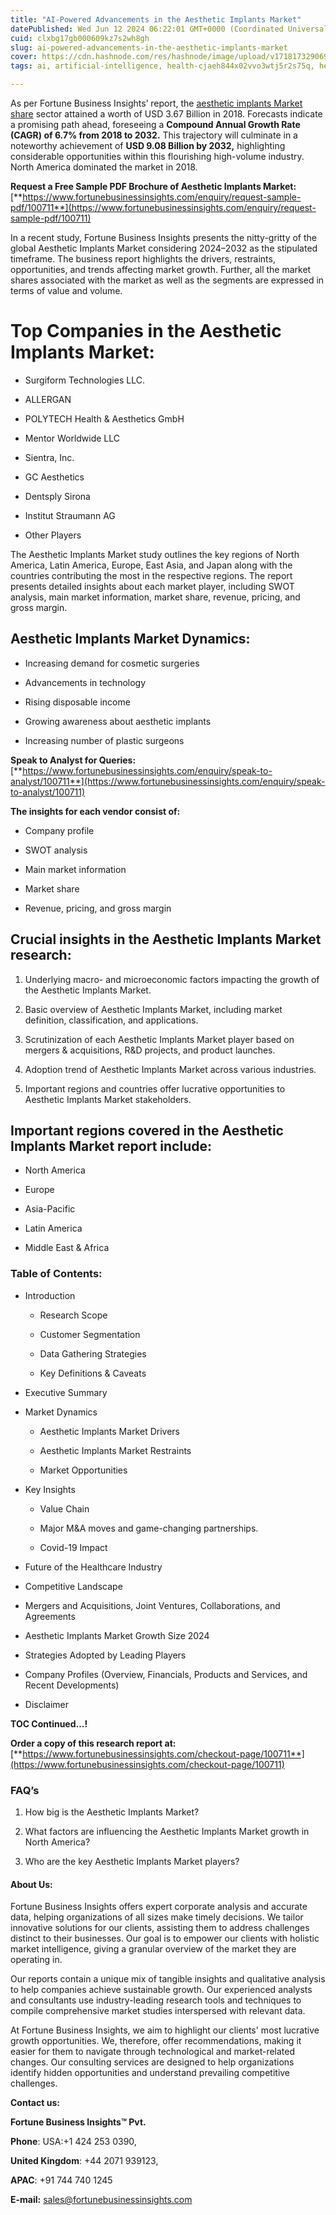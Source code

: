 ```yaml
---
title: "AI-Powered Advancements in the Aesthetic Implants Market"
datePublished: Wed Jun 12 2024 06:22:01 GMT+0000 (Coordinated Universal Time)
cuid: clxbg17gb000609kz7s2wh8gh
slug: ai-powered-advancements-in-the-aesthetic-implants-market
cover: https://cdn.hashnode.com/res/hashnode/image/upload/v1718173290690/84d224aa-d3cc-492a-912d-6589e2460922.png
tags: ai, artificial-intelligence, health-cjaeh844x02vvo3wtj5r2s75q, healthcare, aesthetic-implants-market

---
```


As per Fortune Business Insights’ report, the [aesthetic implants Market share](https://www.fortunebusinessinsights.com/industry-reports/aesthetic-implants-market-100711) sector attained a worth of USD 3.67 Billion in 2018. Forecasts indicate a promising path ahead, foreseeing a **Compound Annual Growth Rate (CAGR) of 6.7% from 2018 to 2032.** This trajectory will culminate in a noteworthy achievement of **USD 9.08 Billion by 2032,** highlighting considerable opportunities within this flourishing high-volume industry. North America dominated the market in 2018.

**Request a Free Sample PDF Brochure of Aesthetic Implants Market:** [**https://www.fortunebusinessinsights.com/enquiry/request-sample-pdf/100711**](https://www.fortunebusinessinsights.com/enquiry/request-sample-pdf/100711)

In a recent study, Fortune Business Insights presents the nitty-gritty of the global Aesthetic Implants Market considering 2024–2032 as the stipulated timeframe. The business report highlights the drivers, restraints, opportunities, and trends affecting market growth. Further, all the market shares associated with the market as well as the segments are expressed in terms of value and volume.

# **Top Companies in the Aesthetic Implants Market:**

* Surgiform Technologies LLC.
    
* ALLERGAN
    
* POLYTECH Health & Aesthetics GmbH
    
* Mentor Worldwide LLC
    
* Sientra, Inc.
    
* GC Aesthetics
    
* Dentsply Sirona
    
* Institut Straumann AG
    
* Other Players
    

The Aesthetic Implants Market study outlines the key regions of North America, Latin America, Europe, East Asia, and Japan along with the countries contributing the most in the respective regions. The report presents detailed insights about each market player, including SWOT analysis, main market information, market share, revenue, pricing, and gross margin.

## Aesthetic Implants Market **Dynamics**:

* Increasing demand for cosmetic surgeries
    
* Advancements in technology
    
* Rising disposable income
    
* Growing awareness about aesthetic implants
    
* Increasing number of plastic surgeons
    

**Speak to Analyst for Queries:** [**https://www.fortunebusinessinsights.com/enquiry/speak-to-analyst/100711**](https://www.fortunebusinessinsights.com/enquiry/speak-to-analyst/100711)

**The insights for each vendor consist of:**

* Company profile
    
* SWOT analysis
    
* Main market information
    
* Market share
    
* Revenue, pricing, and gross margin
    

## **Crucial insights in the Aesthetic Implants Market research:**

1. Underlying macro- and microeconomic factors impacting the growth of the Aesthetic Implants Market.
    
2. Basic overview of Aesthetic Implants Market, including market definition, classification, and applications.
    
3. Scrutinization of each Aesthetic Implants Market player based on mergers & acquisitions, R&D projects, and product launches.
    
4. Adoption trend of Aesthetic Implants Market across various industries.
    
5. Important regions and countries offer lucrative opportunities to Aesthetic Implants Market stakeholders.
    

## **Important regions covered in the Aesthetic Implants Market report include:**

* North America
    
* Europe
    
* Asia-Pacific
    
* Latin America
    
* Middle East & Africa
    

### **Table of Contents:**

* Introduction
    
    * Research Scope
        
    * Customer Segmentation
        
    * Data Gathering Strategies
        
    * Key Definitions & Caveats
        
* Executive Summary
    
* Market Dynamics
    
    * Aesthetic Implants Market Drivers
        
    * Aesthetic Implants Market Restraints
        
    * Market Opportunities
        
* Key Insights
    
    * Value Chain
        
    * Major M&A moves and game-changing partnerships.
        
    * Covid-19 Impact
        
* Future of the Healthcare Industry
    
* Competitive Landscape
    
* Mergers and Acquisitions, Joint Ventures, Collaborations, and Agreements
    
* Aesthetic Implants Market Growth Size 2024
    
* Strategies Adopted by Leading Players
    
* Company Profiles (Overview, Financials, Products and Services, and Recent Developments)
    
* Disclaimer
    

**TOC Continued…!**

**Order a copy of this research report at:** [**https://www.fortunebusinessinsights.com/checkout-page/100711**](https://www.fortunebusinessinsights.com/checkout-page/100711)

### **FAQ’s**

1. How big is the Aesthetic Implants Market?
    
2. What factors are influencing the Aesthetic Implants Market growth in North America?
    
3. Who are the key Aesthetic Implants Market players?
    

#### **About Us:**

Fortune Business Insights offers expert corporate analysis and accurate data, helping organizations of all sizes make timely decisions. We tailor innovative solutions for our clients, assisting them to address challenges distinct to their businesses. Our goal is to empower our clients with holistic market intelligence, giving a granular overview of the market they are operating in.

Our reports contain a unique mix of tangible insights and qualitative analysis to help companies achieve sustainable growth. Our experienced analysts and consultants use industry-leading research tools and techniques to compile comprehensive market studies interspersed with relevant data.

At Fortune Business Insights, we aim to highlight our clients' most lucrative growth opportunities. We, therefore, offer recommendations, making it easier for them to navigate through technological and market-related changes. Our consulting services are designed to help organizations identify hidden opportunities and understand prevailing competitive challenges.

**Contact us:**

**Fortune Business Insights™ Pvt.**

**Phone**: USA:+1 424 253 0390,

**United Kingdom**: +44 2071 939123,

**APAC**: +91 744 740 1245

**E-mail:** [sales@fortunebusinessinsights.com](mailto:sales@fortunebusinessinsights.com)
